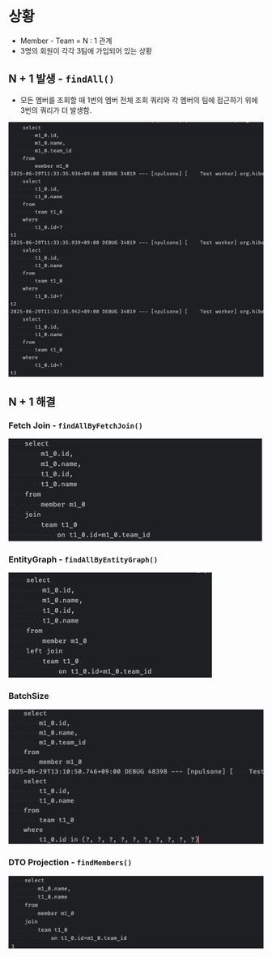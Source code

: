 
# 상황
- Member - Team = N : 1 관계
- 3명의 회원이 각각 3팀에 가입되어 있는 상황

## N + 1 발생 - `findAll()`
- 모든 멤버를 조회할 때 1번의 멤버 전체 조회 쿼리와 각 멤버의 팀에 접근하기 위에 3번의 쿼리가 더 발생함.

<img src="src/main/resources/static/npulsone.png">


## N + 1 해결
### Fetch Join - `findAllByFetchJoin()`
<img src="src/main/resources/static/fetchjoin.png">

### EntityGraph - `findAllByEntityGraph()`
<img src="src/main/resources/static/entitygraph.png">

### BatchSize
<img src="src/main/resources/static/Batch.png">

### DTO Projection - `findMembers()`
<img src="src/main/resources/static/dto.png">